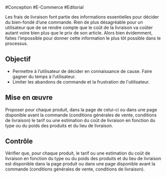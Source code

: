 
#Conception #E-Commerce #Editorial

Les frais de livraison font partie des informations essentielles pour décider du bien-fondé d’une commande. Rien de plus désagréable pour un utilisateur que de se rendre compte que le coût de la livraison va coûter autant voire bien plus que le prix de son article. Alors bien évidemment, faites l’impossible pour donner cette information le plus tôt possible dans le processus.


## Objectif

* Permettre à l’utilisateur de décider en connaissance de cause. Faire gagner du temps à l’utilisateur.
* Limiter les abandons de commande et la frustration de l'utilisateur.

## Mise en œuvre

Proposer pour chaque produit, dans la page de celui-ci ou dans une page disponible avant la commande (conditions générales de vente, conditions de livraison) le tarif ou une estimation du coût de livraison en fonction du type ou du poids des produits et du lieu de livraison.

## Contrôle

Vérifier que, pour chaque produit, le tarif ou une estimation du coût de livraison en fonction du type ou du poids des produits et du lieu de livraison est disponible dans la page produit ou dans une page disponible avant la commande (conditions générales de vente, conditions de livraison).

